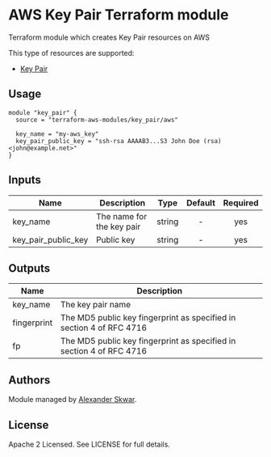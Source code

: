 # AWS Key Pair Terraform module

Terraform module which creates Key Pair resources on AWS

This type of resources are supported:

* [Key Pair](https://www.terraform.io/docs/providers/aws/r/key_pair.html)

## Usage

```hcl
module "key_pair" {
  source = "terraform-aws-modules/key_pair/aws"

  key_name = "my-aws_key"
  key_pair_public_key = "ssh-rsa AAAAB3...S3 John Doe (rsa) <john@example.net>"
}
```

<!-- BEGINNING OF PRE-COMMIT-TERRAFORM DOCS HOOK -->

## Inputs

| Name | Description | Type | Default | Required |
|------|-------------|:----:|:-----:|:-----:|
| key_name | The name for the key pair | string | - | yes |
| key_pair_public_key | Public key | string | - | yes |

## Outputs

| Name | Description |
|------|-------------|
| key_name | The key pair name |
| fingerprint | The MD5 public key fingerprint as specified in section 4 of RFC 4716 |
| fp | The MD5 public key fingerprint as specified in section 4 of RFC 4716 |

<!-- END OF PRE-COMMIT-TERRAFORM DOCS HOOK -->

## Authors

Module managed by [Alexander Skwar](https://github.com/alexs77).

## License

Apache 2 Licensed. See LICENSE for full details.
